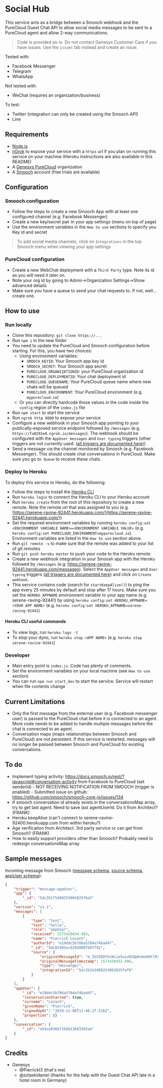 # Social Hub

This service acts as a bridge between a Smooch webhook and the PureCloud Guest Chat API to allow social media messages to be sent to a PureCloud agent and allow 2-way communications.

>Code is provided as-is. Do not contact Genesys Customer Care if you have issues. Use the `Issues` tab instead and create an issue.

Tested with:
  * Facebook Messenger
  * Telegram
  * WhatsApp

Not tested with:
  * WeChat (requires an organization/business)

To test:
  * Twitter (integration can only be created using the Smooch API)
  * Line

## Requirements

* [Node.js](https://node.js)
* [nGrok](https://ngrok.com) to expose your service with a `https` url if you plan on running this service on your machine (Heroku instructions are also available in this README)
* A [Genesys PureCloud](https://www.genesys.com/platform/purecloud) organization
* A [Smooch](https://smooch.io) account (free trials are available)

## Configuration

### Smooch configuration

* Follow the steps to create a new Smooch App with at least one configured channel (e.g. Facebook Messenger) 
* Create a new key/secret pair in your app settings (menu on top of page)
* Use the environment variables in the `How to use` sections to specify you Key id and secret

>To add social media channels, click on `Integrations` in the top Smooch menu when viewing your app settings

### PureCloud configuration

* Create a new WebChat deployment with a `Third Party` type. Note its id as you will need it later on.
* Note your org id by going to Admin->Organization Settings->Show advanced details
* Make sure you have a queue to send your chat requests to. If not, well... create one.

## How to use

### Run locally

* Clone this repository: `git clone https://...`
* Run `npm i` in the new folder
* You need to update the PureCloud and Smooch configuration before starting. For this, you have two choices:
    * Using environment variables:
        * `SMOOCH_KEYID`: Your Smooch app key id
        * `SMOOCH_SECRET`: Your Smooch app secret
        * `PURECLOUD_ORGANIZATIONID`: your PureCloud organization id
        * `PURECLOUD_DEPLOYMENTID`: Your chat deployment id
        * `PURECLOUD_QUEUENAME`: Your PureCloud queue name where new chats will be queued
        * `PURECLOUD_ENVIRONMENT`: Your PureCloud environment (e.g. `mypurecloud.ie`)
    * Or you can directly hardcode those values in the code inside the `config` region of the `index.js` file
* Run `npm start` to start the service
* Run `ngrok http 8000` to expose your service
* Configure a new webhook in your Smooch app pointing to your publically-exposed service endpoint followed by `/messages` (e.g. `https://fa0291e0.ngrok.io/messages`). The webhook should be configured with the `AppUser messages` and `User typing` triggers (other triggers are not currently used. ([all triggers are documented here](https://docs.smooch.io/rest/#webhooks)))
* Send a message via the channel monitored by Smooch (e.g. Facebook Messenger). This should create chat conversations in PureCloud. Make sure you go `On Queue` to receive these chats.

### Deploy to Heroku

To deploy this service to Heroku, do the following:

* Follow the steps to install the [Heroku CLI](https://devcenter.heroku.com/articles/heroku-cli#download-and-install)
* Run `heroku login` to connect the Heroku CLI to your Heroku account
* Run `heroku create` from the root of this repository to create a new remote. Note the remote url that was assigned to you (e.g. [https://serene-ravine-92441.herokuapp.com/](https://serene-ravine-92441.herokuapp.com/))
* Set the required environment variables by running `heroku config:set <ENVIRONMENT VARIABLE NAME>=<ENVIRONMENT VARIABLE VALUE>` (e.g. `heroku config:set PURECLOUD_ENVIRONMENT=mypurecloud.ie`). Environment variables are listed in the `How to use` section above.
* Run `git remote -v` to make sure that the remote was added to your list of git remotes
* Run `git push heroku master` to push your code to the Heroku remote
* Create a new webhook integration in your Smoosh app with the Heroku followed by `/messages` (e.g. https://serene-ravine-92441.herokuapp.com/messages). Select the `AppUser messages` and `User typing` triggers ([all triggers are documented here](https://docs.smooch.io/rest/#webhooks)) and click on `Create webhook`.
* This service contains code (search for `startKeepAlive()`) to ping the app every 25 minutes by default and stop after 17 hours. Make sure you set the `HEROKU_APPNAME` environment variable to your app name (e.g. serene-raving-92441) by using `heroku config:set HEROKU_APPNAME=<YOUR APP NAME>` (e.g. `heroku config:set HEROKU_APPNAME=serene-raving-92441`)

#### Heroku CLI useful commands

* To view logs, run `heroku logs -t`
* To stop your dyno, run `heroku stop <APP NAME>` (e.g. `heroku stop serene-ravine-92441`)

### Developer

* Main entry point is `index.js`. Code has plenty of comments.
* Set the environment variables on your local machine (see `How to use` section)
* You can run `npm run start_dev` to start the service. Service will restart when file contents change

## Current Limitations

* Only the first message from the external user (e.g. Facebook messenger user) is passed to the PureCloud chat before it is connected to an agent. More code needs to be added to handle multiple messages before the chat is connected to an agent.
* Conversation maps (maps relationships between Smooch and PureCloud) are not persistent. If this service is restarted, messages will no longer be passed between Smooch and PureCloud for existing conversations.

## To do

* Implement typing activity: https://docs.smooch.io/rest/?javascript#conversation-activity from Facebook to PureCloud (set senderId) - NOT RECEIVING NOTIFICATION FROM SMOOCH (trigger is enabled) - Submitted issue on github: https://github.com/smooch/smooch-core-js/issues/134
* If smooch conversation id already exists in the conversationsMap array, try to get last agent. Need to save last agentUserId. Do it from Architect? (FRANK)
* Heroku keepAlive (can't connect to serene-ravine-92400.herokuapp.com from within heroku?)
* Age verification from Architect. 3rd party service or can get from Smooch? (FRANK)
* How to easily support providers other than Smooch? Probably need to redesign conversationsMap array

## Sample messages

Incoming message from Smooch ([message schema](https://docs.smooch.io/rest/#message-schema), [source schema](https://docs.smooch.io/rest/#sourcedestination-schema), [appUser schema](https://docs.smooch.io/rest/#schema)):

```json
{
    "trigger": "message:appUser",
    "app": {
        "_id": "5dc2b175d08253001025fba5"
    },
    "version": "v1.1",
    "messages": [
        {
            "type": "text",
            "text": "hello",
            "role": "appUser",
            "received": 1573420434.483,
            "name": "Pierrick Lozach",
            "authorId": "e19ddc5b766a5704af46ad4f",
            "_id": "5dc87d92ec629d000fb0ff42",
            "source": {
                "originalMessageId": "m_IGCOEDYUcNciafwivOSQpKnmoKWtlRy-E6rctV9kvH_p-xaKaU8_JNgcoR1nEnaUxzNFdZ_YpeUifXZaonj2Uw",
                "originalMessageTimestamp": 1573420433.996,
                "type": "messenger",
                "integrationId": "5dc2b1b3d08253001025fef9"
            }
        }
    ],
    "appUser": {
        "_id": "e19ddc5b766a5704af46ad4f",
        "conversationStarted": true,
        "surname": "Lozach",
        "givenName": "Pierrick",
        "signedUpAt": "2019-11-06T11:46:27.516Z",
        "properties": {}
    },
    "conversation": {
        "_id": "a54ce036bf1b5b13683302ae"
    }
}
```

## Credits

* Genesys
    * @PierrickI3 (that's me)
    * @szlaskidaniel (thanks for the help with the Guest Chat API late in a hotel room in Germany)